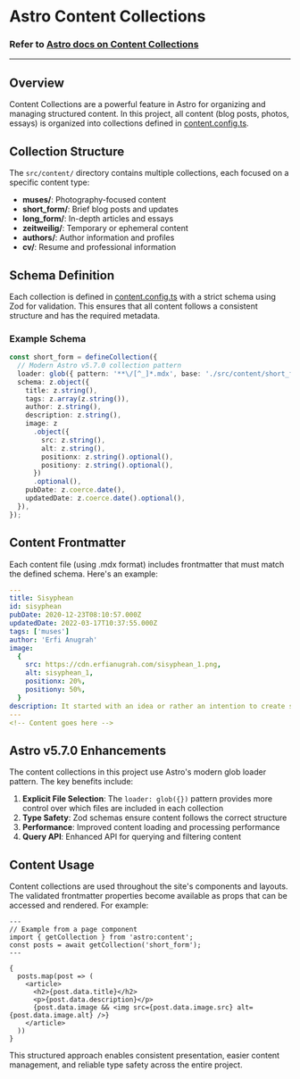 # Astro Content Collections

### Refer to [Astro docs on Content Collections](https://docs.astro.build/en/guides/content-collections/)

---

## Overview

Content Collections are a powerful feature in Astro for organizing and managing structured content. In this project, all content (blog posts, photos, essays) is organized into collections defined in [content.config.ts](/src/content.config.ts).

## Collection Structure

The `src/content/` directory contains multiple collections, each focused on a specific content type:

- **muses/**: Photography-focused content
- **short_form/**: Brief blog posts and updates
- **long_form/**: In-depth articles and essays
- **zeitweilig/**: Temporary or ephemeral content
- **authors/**: Author information and profiles
- **cv/**: Resume and professional information

## Schema Definition

Each collection is defined in [content.config.ts](/src/content.config.ts) with a strict schema using Zod for validation. This ensures that all content follows a consistent structure and has the required metadata.

### Example Schema

```typescript
const short_form = defineCollection({
  // Modern Astro v5.7.0 collection pattern
  loader: glob({ pattern: '**\/[^_]*.mdx', base: './src/content/short_form' }),
  schema: z.object({
    title: z.string(),
    tags: z.array(z.string()),
    author: z.string(),
    description: z.string(),
    image: z
      .object({
        src: z.string(),
        alt: z.string(),
        positionx: z.string().optional(),
        positiony: z.string().optional(),
      })
      .optional(),
    pubDate: z.coerce.date(),
    updatedDate: z.coerce.date().optional(),
  }),
});
```

## Content Frontmatter

Each content file (using .mdx format) includes frontmatter that must match the defined schema. Here's an example:

```yaml
---
title: Sisyphean
id: sisyphean
pubDate: 2020-12-23T08:10:57.000Z
updatedDate: 2022-03-17T10:37:55.000Z
tags: ['muses']
author: 'Erfi Anugrah'
image:
  {
    src: https://cdn.erfianugrah.com/sisyphean_1.png,
    alt: sisyphean_1,
    positionx: 20%,
    positiony: 50%,
  }
description: It started with an idea or rather an intention to create something but certain things never come to light. Or rather in our attempt to keep it in the shadows, it would still be inadvertently found. I guess if and when this does go out, that would probably be an ironic statement to start off with.
---
<!-- Content goes here -->
```

## Astro v5.7.0 Enhancements

The content collections in this project use Astro's modern glob loader pattern. The key benefits include:

1. **Explicit File Selection**: The `loader: glob({})` pattern provides more control over which files are included in each collection
2. **Type Safety**: Zod schemas ensure content follows the correct structure
3. **Performance**: Improved content loading and processing performance
4. **Query API**: Enhanced API for querying and filtering content

## Content Usage

Content collections are used throughout the site's components and layouts. The validated frontmatter properties become available as props that can be accessed and rendered. For example:

```astro
---
// Example from a page component
import { getCollection } from 'astro:content';
const posts = await getCollection('short_form');
---

{
  posts.map(post => (
    <article>
      <h2>{post.data.title}</h2>
      <p>{post.data.description}</p>
      {post.data.image && <img src={post.data.image.src} alt={post.data.image.alt} />}
    </article>
  ))
}
```

This structured approach enables consistent presentation, easier content management, and reliable type safety across the entire project.
